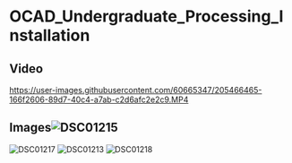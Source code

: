 # OCAD_Undergraduate_Processing_Installation

## Video 

https://user-images.githubusercontent.com/60665347/205466465-166f2606-89d7-40c4-a7ab-c2d6afc2e2c9.MP4

## Images![DSC01215](https://user-images.githubusercontent.com/60665347/205467036-3f58dbc4-44ce-4e47-bccc-78727ae5f24b.jpg)
![DSC01217](https://user-images.githubusercontent.com/60665347/205467039-00d0aed5-d7e1-4b1c-a80c-6948424fe674.jpg)
![DSC01213](https://user-images.githubusercontent.com/60665347/205467024-e0e7add6-55aa-4faa-874e-a4d19cb9fbc5.jpg)
![DSC01218](https://user-images.githubusercontent.com/60665347/205467033-73dd0420-2a1b-4e53-ad0a-f7693e418b6a.jpg)
